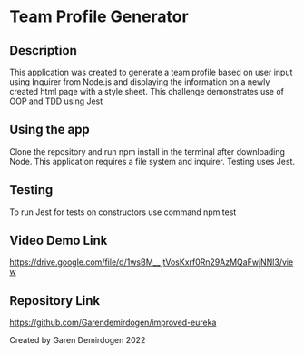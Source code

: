 # Team Profile Generator

## Description

This application was created to generate a team profile based on user input using Inquirer from Node.js and displaying the information on a newly created html page with a style sheet. This challenge demonstrates use of OOP and TDD using Jest

## Using the app

Clone the repository and run npm install in the terminal after downloading Node. This application requires a file system and inquirer. Testing uses Jest.

## Testing

To run Jest for tests on constructors use command npm test

## Video Demo Link

https://drive.google.com/file/d/1wsBM__jtVosKxrf0Rn29AzMQaFwjNNl3/view

## Repository Link

https://github.com/Garendemirdogen/improved-eureka

Created by Garen Demirdogen 2022
